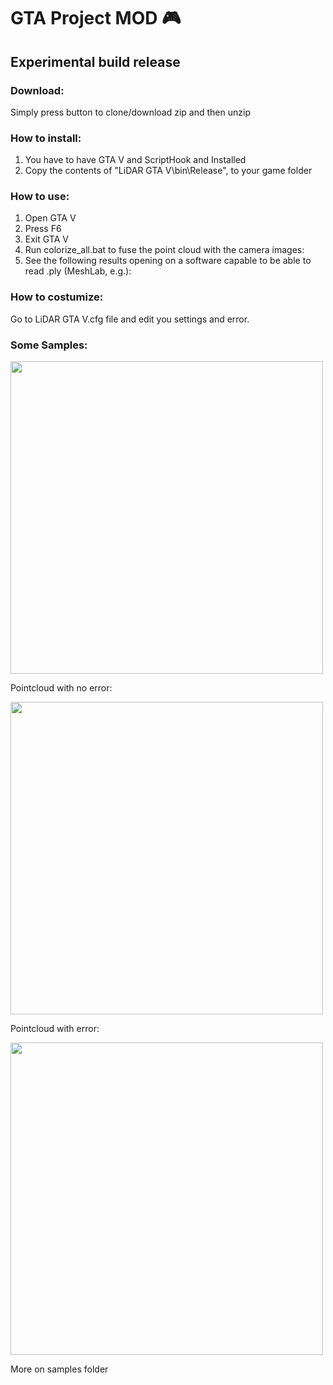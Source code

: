﻿

# GTA Project MOD 🎮 
## Experimental build release #
### Download:

Simply press button to clone/download zip and then unzip
### How to install:

1. You have to have GTA V and ScriptHook and  Installed
2. Copy the contents of "LiDAR GTA V\bin\Release", to your game folder

### How to use:

1. Open GTA V
2. Press F6
3. Exit GTA V
4. Run colorize_all.bat to fuse the point cloud with the camera images:
5. See the following results opening on a software capable to be able to read .ply (MeshLab, e.g.):


### How to costumize:

Go to LiDAR GTA V.cfg file and edit you settings and error.


### Some Samples:

<img src="https://i.imgur.com/HeCKTPx.png" width="500" eight="500">

Pointcloud with no error:


<img src="https://i.imgur.com/teTZHL8.png"  width="500"  eight="500">

Pointcloud with error:

<img src="https://i.imgur.com/UFCUtXu.png" width="500" eight="500">

More on samples folder
